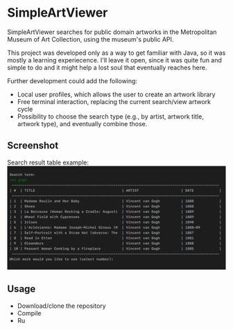 # SimpleArtViewer

SimpleArtViewer searches for public domain artworks in the Metropolitan Museum of Art Collection, using the museum's public API.

This project was developed only as a way to get familiar with Java, so it was mostly a learning experiecence. I'll leave it open, since it was quite fun and simple to do and it might help a lost soul that eventually reaches here.

Further development could add the following:

* Local user profiles, which allows the user to create an artwork library
* Free terminal interaction, replacing the current search/view artwork cycle
* Possibility to choose the search type (e.g., by artist, artwork title, artwork type), and eventually combine those.

## Screenshot
Search result table example:
![App Screenshot](resources/screenshot.png)

## Usage
* Download/clone the repository
* Compile
* Ru
